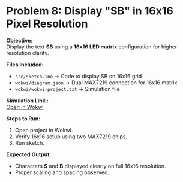 # Problem 8: Display "SB" in 16x16 Pixel Resolution

**Objective:**  
Display the text **SB** using a **16x16 LED matrix** configuration for higher resolution clarity.

**Files Included:**  
- `src/sketch.ino` → Code to display SB on 16x16 grid  
- `wokwi/diagram.json` → Dual MAX7219 connection for 16x16 matrix  
- `wokwi/wokwi-project.txt` → Simulation file  

**Simulation Link :**  
[Open in Wokwi](https://wokwi.com/projects/446317043956988929)

**Steps to Run:**  
1. Open project in Wokwi.  
2. Verify 16x16 setup using two MAX7219 chips.  
3. Run sketch.

**Expected Output:**  
- Characters **S** and **B** displayed clearly on full 16x16 resolution.  
- Proper scaling and spacing observed.
